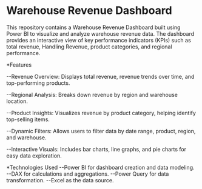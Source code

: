 # Warehouse Revenue Dashboard
This repository contains a Warehouse Revenue Dashboard built using Power BI to visualize and analyze warehouse revenue data. The dashboard provides an interactive view of key performance indicators (KPIs) such as total revenue, Handling Revenue, product categories, and regional performance.

*Features

--Revenue Overview: Displays total revenue, revenue trends over time, and top-performing products.

--Regional Analysis: Breaks down revenue by region and warehouse location.

--Product Insights: Visualizes revenue by product category, helping identify top-selling items.

--Dynamic Filters: Allows users to filter data by date range, product, region, and warehouse.

--Interactive Visuals: Includes bar charts, line graphs, and pie charts for easy data exploration.

*Technologies Used
--Power BI for dashboard creation and data modeling.
--DAX for calculations and aggregations.
--Power Query for data transformation.
--Excel as the data source.
